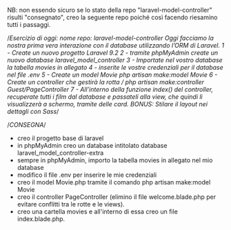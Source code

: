 NB: non essendo sicuro se lo stato della repo "laravel-model-controller" risulti "consegnato", creo la seguente repo poiché così facendo riesamino tutti i passaggi.

/*Esercizio di oggi:
nome repo: laravel-model-controller
Oggi facciamo la nostra prima vera interazione con il database utilizzando l’ORM di Laravel.
1 - Create un nuovo progetto Laravel 9.2
2 - tramite phpMyAdmin create un nuovo database laravel_model_controller
3 - Importate nel vostro database la tabella movies in allegato
4 - inserite le vostre credenziali per il database nel file .env
5 - Create un model Movie
php artisan make:model Movie
6 - Create un controller che gestirà la rotta /
php artisan make:controller Guest/PageController
7 - All’interno della funzione index() del controller, recuperate tutti i film dal database e passateli alla view, che quindi li visualizzerà a schermo, tramite delle card.
BONUS:
Stilare il layout nei dettagli con Sass*/

/*CONSEGNA*/

- creo il progetto base di laravel
- in phpMyAdmin creo un database intitolato database laravel_model_controller-extra
- sempre in phpMyAdmin, importo la tabella movies in allegato nel mio database
- modifico il file .env per inserire le mie credenziali
- creo il model Movie.php tramite il comando php artisan make:model Movie
- creo il controller PageController (elimino il file welcome.blade.php per evitare conflitti tra le rotte e le views).
- creo una cartella movies e all'interno di essa creo un file index.blade.php.
